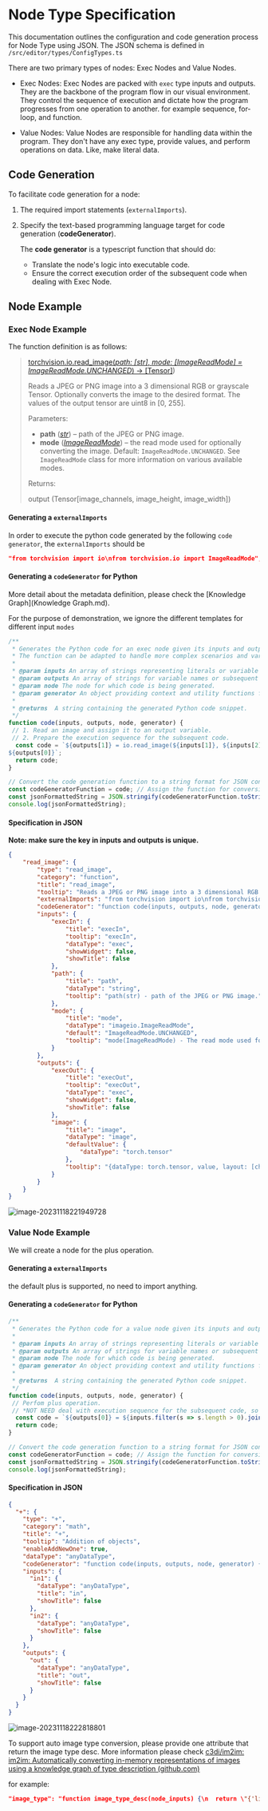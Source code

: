 # Node Type Specification

This documentation outlines the configuration and code generation process for Node Type using JSON. The JSON schema is defined in `/src/editor/types/ConfigTypes.ts`

There are two primary types of nodes: Exec Nodes and Value Nodes.

* Exec Nodes: Exec Nodes are packed with `exec` type inputs and outputs. They are the backbone of the program flow in our visual environment. They control the sequence of execution and dictate how the program progresses from one operation to another. for example sequence, for-loop, and function.

- Value Nodes: Value Nodes are responsible for handling data within the program. They don't have any exec type, provide values, and perform operations on data. Like, make literal data.

## Code Generation

To facilitate code generation for a node:

1. The required import statements (`externalImports`).
2. Specify the text-based programming language target for code generation (**codeGenerator**).

   The **code generator** is a typescript function that should do:

   - Translate the node's logic into executable code.
   - Ensure the correct execution order of the subsequent code when dealing with Exec Node.

## Node Example

### Exec Node Example

The function definition is as follows:

> [torchvision.io.read_image(*path: [str]*, *mode: [ImageReadMode] = ImageReadMode.UNCHANGED*) → [Tensor]](https://pytorch.org/docs/stable/tensors.html#torch.Tensor))
>
> Reads a JPEG or PNG image into a 3 dimensional RGB or grayscale Tensor. Optionally converts the image to the desired format. The values of the output tensor are uint8 in [0, 255].
>
> Parameters:
>
> - **path** ([*str*](https://docs.python.org/3/library/stdtypes.html#str)) – path of the JPEG or PNG image.
> - **mode** ([*ImageReadMode*](https://pytorch.org/vision/master/generated/torchvision.io.ImageReadMode.html#torchvision.io.ImageReadMode)) – the read mode used for optionally converting the image. Default: `ImageReadMode.UNCHANGED`. See `ImageReadMode` class for more information on various available modes.
>
> Returns:
>
> output (Tensor[image_channels, image_height, image_width])

#### Generating a `externalImports`

In order to execute the python code generated by the following `code generator`,  the `externalImports` should be

```json
"from torchvision import io\nfrom torchvision.io import ImageReadMode",
```

#### Generating a `codeGenerator` for Python

More detail about the metadata definition, please check the [Knowledge Graph](Knowledge Graph.md).

For the purpose of demonstration, we ignore the different templates for different input `modes`

```typescript
/**
 * Generates the Python code for an exec node given its inputs and outputs.
 * The function can be adapted to handle more complex scenarios and various metadata types.
 *
 * @param inputs An array of strings representing literals or variable names e.g., '1', '"str"'. 
 * @param outputs An array of strings for variable names or subsequent Python code.
 * @param node The node for which code is being generated.
 * @param generator An object providing context and utility functions for code generation.
 *
 * @returns  A string containing the generated Python code snippet.
 */
function code(inputs, outputs, node, generator) {  
 // 1. Read an image and assign it to an output variable.
 // 2. Prepare the execution sequence for the subsequent code.
  const code = `${outputs[1]} = io.read_image(${inputs[1]}, ${inputs[2]})
${outputs[0]}`;
  return code;
}

// Convert the code generation function to a string format for JSON configuration.
const codeGeneratorFunction = code; // Assign the function for conversion
const jsonFormattedString = JSON.stringify(codeGeneratorFunction.toString());
console.log(jsonFormattedString);
```

#### Specification in JSON

**Note: make sure the key in inputs and outputs is unique.**

```json
{
    "read_image": {
        "type": "read_image",
        "category": "function",
        "title": "read_image",
        "tooltip": "Reads a JPEG or PNG image into a 3 dimensional RGB or grayscale Tensor. Optionally converts the image to the desired format. The values of the output tensor are uint8 in [0, 255].",
        "externalImports": "from torchvision import io\nfrom torchvision.io import ImageReadMode",
      	"codeGenerator": "function code(inputs, outputs, node, generator) {\n    if (inputs[2] === 'ImageReadMode.RGB')\n        return `${outputs[1]} = io.read_image(${inputs[1]}, ${inputs[2]})\\n${outputs[0]}`;\n    if (inputs[2] === 'ImageReadMode.GRAY')\n        return `${outputs[1]} = io.read_image(${inputs[1]}, ${inputs[2]})\\n${outputs[0]}`;\n}",
        "inputs": {
            "execIn": {
                "title": "execIn",
                "tooltip": "execIn",
                "dataType": "exec",
                "showWidget": false,
                "showTitle": false
            },
            "path": {
                "title": "path",
                "dataType": "string",
                "tooltip": "path(str) - path of the JPEG or PNG image."
            },
            "mode": {
                "title": "mode",
                "dataType": "imageio.ImageReadMode",
                "default": "ImageReadMode.UNCHANGED",
                "tooltip": "mode(ImageReadMode) - The read mode used for optionally converting the image. Default: ImageReadMode.UNCHANGED."
            }
        },
        "outputs": {
            "execOut": {
                "title": "execOut",
                "tooltip": "execOut",
                "dataType": "exec",
                "showWidget": false,
                "showTitle": false
            },
            "image": {
                "title": "image",
                "dataType": "image",
                "defaultValue": {
                    "dataType": "torch.tensor"
                },
                "tooltip": "{dataType: torch.tensor, value, layout: [chw], colorMode: [rgb, grayscale], intensityRange: 0-255' device: cpu}"
            }
        }
    }
}
```

![image-20231118221949728](screenshots/exec_node.png)

### Value Node Example

We will create a node for the plus operation.

#### Generating a `externalImports`

the default plus is supported, no need to import anything.

#### Generating a `codeGenerator` for Python

```typescript
/**
 * Generates the Python code for a value node given its inputs and outputs.
 *
 * @param inputs An array of strings representing literals or variable names e.g., '1', '"str"'. 
 * @param outputs An array of strings for variable names or subsequent Python code.
 * @param node The node for which code is being generated.
 * @param generator An object providing context and utility functions for code generation.
 *
 * @returns  A string containing the generated Python code snippet.
 */
function code(inputs, outputs, node, generator) {
 // Perfom plus operation.
 // *NOT NEED deal with execution sequence for the subsequent code, so the index starts from the 0.
  const code = `${outputs[0]} = ${inputs.filter(s => s.length > 0).join(' + ')}`;
  return code;
}

// Convert the code generation function to a string format for JSON configuration.
const codeGeneratorFunction = code; // Assign the function for conversion
const jsonFormattedString = JSON.stringify(codeGeneratorFunction.toString());
console.log(jsonFormattedString);
```

#### Specification in JSON

```json
{
  "+": {
    "type": "+",
    "category": "math",
    "title": "+",
    "tooltip": "Addition of objects",
    "enableAddNewOne": true,
    "dataType": "anyDataType",
    "codeGenerator": "function code(inputs, outputs, node, generator) {\n  return `${outputs[0]} = ${inputs.filter(s => s.length > 0).join(' + ')}`;\n}",
    "inputs": {
      "in1": {
        "dataType": "anyDataType",
        "title": "in",
        "showTitle": false
      },
      "in2": {
        "dataType": "anyDataType",
        "showTitle": false
      }
    },
    "outputs": {
      "out": {
        "dataType": "anyDataType",
        "title": "out",
        "showTitle": false
      }
    }
  }
}
```

![image-20231118222818801](screenshots/value_node.png)



To support auto image type conversion, please provide one attribute that return the image type desc. More information please check  [c3di/im2im: im2im: Automatically converting in-memory representations of images using a knowledge graph of type description (github.com)](https://github.com/c3di/im2im)

for example:

```json
"image_type": "function image_type_desc(node_inputs) {\n  return \"{'lib': 'torch', 'color_channel': 'rgb'}\"\n}",
```

